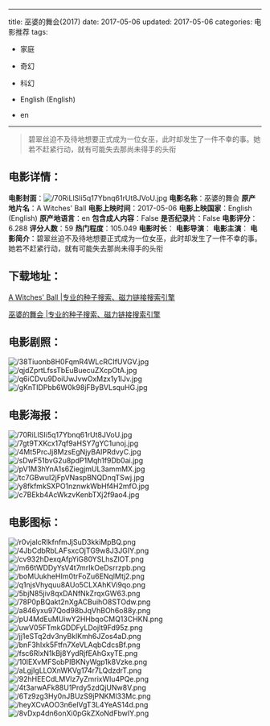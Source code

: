 
---
title: 巫婆的舞会(2017)
date: 2017-05-06
updated: 2017-05-06
categories: 电影推荐
tags:
- 家庭
- 奇幻
- 科幻

- English (English)
- en
---


> 碧翠丝迫不及待地想要正式成为一位女巫，此时却发生了一件不幸的事。她若不赶紧行动，就有可能失去那尚未得手的头衔

## **电影详情**：

**电影封面**：<img src="https://image.tmdb.org/t/p/w200/70RiLlSIi5q17Ybnq61rUt8JVoU.jpg" alt="/70RiLlSIi5q17Ybnq61rUt8JVoU.jpg" title="/70RiLlSIi5q17Ybnq61rUt8JVoU.jpg">
**电影名称**：巫婆的舞会
**原产地片名**：A Witches' Ball
**电影上映时间**：2017-05-06
**电影上映国家**：English (English)
**原产地语言**：en
**包含成人内容**：False
**是否纪录片**：False
**电影评分**：6.288
**评分人数**：59
**热门程度**：105.049
**电影时长**：
**电影导演**：
**电影主演**：
**电影简介**：碧翠丝迫不及待地想要正式成为一位女巫，此时却发生了一件不幸的事。她若不赶紧行动，就有可能失去那尚未得手的头衔

## **下载地址**：
[A Witches' Ball |专业的种子搜索、磁力链接搜索引擎](https://movie.amd794.com:2083/?search=A%20Witches%27%20Ball&ordering=&mode=match_phrase&page_size=10&page=1)

[巫婆的舞会 |专业的种子搜索、磁力链接搜索引擎](https://movie.amd794.com:2083/?search=%E5%B7%AB%E5%A9%86%E7%9A%84%E8%88%9E%E4%BC%9A&ordering=&mode=match_phrase&page_size=10&page=1)
 

## **电影剧照**：
<img src="https://image.tmdb.org/t/p/original/38Tiuonb8H0FqmR4WLcRCIfUVGV.jpg" alt="/38Tiuonb8H0FqmR4WLcRCIfUVGV.jpg" title="/38Tiuonb8H0FqmR4WLcRCIfUVGV.jpg"><img src="https://image.tmdb.org/t/p/original/qjdZprtLfssTbEuBuecuZXcpOtA.jpg" alt="/qjdZprtLfssTbEuBuecuZXcpOtA.jpg" title="/qjdZprtLfssTbEuBuecuZXcpOtA.jpg"><img src="https://image.tmdb.org/t/p/original/q6iCDvu9DoiUwJvwOxMzx1y1lJv.jpg" alt="/q6iCDvu9DoiUwJvwOxMzx1y1lJv.jpg" title="/q6iCDvu9DoiUwJvwOxMzx1y1lJv.jpg"><img src="https://image.tmdb.org/t/p/original/gKnTIDPbb6W0k98jFByBVLsquHG.jpg" alt="/gKnTIDPbb6W0k98jFByBVLsquHG.jpg" title="/gKnTIDPbb6W0k98jFByBVLsquHG.jpg">

## **电影海报**：
<img src="https://image.tmdb.org/t/p/original/70RiLlSIi5q17Ybnq61rUt8JVoU.jpg" alt="/70RiLlSIi5q17Ybnq61rUt8JVoU.jpg" title="/70RiLlSIi5q17Ybnq61rUt8JVoU.jpg"><img src="https://image.tmdb.org/t/p/original/7gt9TXKcx17qf9aHSY7gYC1unoj.jpg" alt="/7gt9TXKcx17qf9aHSY7gYC1unoj.jpg" title="/7gt9TXKcx17qf9aHSY7gYC1unoj.jpg"><img src="https://image.tmdb.org/t/p/original/4Mt5PrcJj8MzsEgNjyBAIPRdvyC.jpg" alt="/4Mt5PrcJj8MzsEgNjyBAIPRdvyC.jpg" title="/4Mt5PrcJj8MzsEgNjyBAIPRdvyC.jpg"><img src="https://image.tmdb.org/t/p/original/sDwF51bvG2u8pdP1Mqh1f9Db0ai.jpg" alt="/sDwF51bvG2u8pdP1Mqh1f9Db0ai.jpg" title="/sDwF51bvG2u8pdP1Mqh1f9Db0ai.jpg"><img src="https://image.tmdb.org/t/p/original/pV1M3hYnA1s6ZiegjmUL3ammMX.jpg" alt="/pV1M3hYnA1s6ZiegjmUL3ammMX.jpg" title="/pV1M3hYnA1s6ZiegjmUL3ammMX.jpg"><img src="https://image.tmdb.org/t/p/original/tc7GBwuI2jFpVNaspBNQDnqTSwj.jpg" alt="/tc7GBwuI2jFpVNaspBNQDnqTSwj.jpg" title="/tc7GBwuI2jFpVNaspBNQDnqTSwj.jpg"><img src="https://image.tmdb.org/t/p/original/y8fkfmkSXPO1nznwkWbHf4H2mfO.jpg" alt="/y8fkfmkSXPO1nznwkWbHf4H2mfO.jpg" title="/y8fkfmkSXPO1nznwkWbHf4H2mfO.jpg"><img src="https://image.tmdb.org/t/p/original/c7BEkb4AcWkzvKenbTXj2f9ao4.jpg" alt="/c7BEkb4AcWkzvKenbTXj2f9ao4.jpg" title="/c7BEkb4AcWkzvKenbTXj2f9ao4.jpg">

## **电影图标**：
<img src="https://image.tmdb.org/t/p/original/r0vjaIcRIkfnfmJjSuD3kkiMpBQ.png" alt="/r0vjaIcRIkfnfmJjSuD3kkiMpBQ.png" title="/r0vjaIcRIkfnfmJjSuD3kkiMpBQ.png"><img src="https://image.tmdb.org/t/p/original/4JbCdbRbLAFsxcOjTG9w8J3JGIY.png" alt="/4JbCdbRbLAFsxcOjTG9w8J3JGIY.png" title="/4JbCdbRbLAFsxcOjTG9w8J3JGIY.png"><img src="https://image.tmdb.org/t/p/original/cv932hDexqAfpYiG80YSLhsZlOT.png" alt="/cv932hDexqAfpYiG80YSLhsZlOT.png" title="/cv932hDexqAfpYiG80YSLhsZlOT.png"><img src="https://image.tmdb.org/t/p/original/m66tWDDyYsV4t7mrIkOeDsrrzpb.png" alt="/m66tWDDyYsV4t7mrIkOeDsrrzpb.png" title="/m66tWDDyYsV4t7mrIkOeDsrrzpb.png"><img src="https://image.tmdb.org/t/p/original/boMUukheHIm0trFoZu6ENqlMtj2.png" alt="/boMUukheHIm0trFoZu6ENqlMtj2.png" title="/boMUukheHIm0trFoZu6ENqlMtj2.png"><img src="https://image.tmdb.org/t/p/original/q1njsVhyquu8AUo5CLXAhKVi9qo.png" alt="/q1njsVhyquu8AUo5CLXAhKVi9qo.png" title="/q1njsVhyquu8AUo5CLXAhKVi9qo.png"><img src="https://image.tmdb.org/t/p/original/5bjN85jiv8qxDANfNkZrqxGW63.png" alt="/5bjN85jiv8qxDANfNkZrqxGW63.png" title="/5bjN85jiv8qxDANfNkZrqxGW63.png"><img src="https://image.tmdb.org/t/p/original/78P0pBQakt2nXgACBuihO8STOdw.png" alt="/78P0pBQakt2nXgACBuihO8STOdw.png" title="/78P0pBQakt2nXgACBuihO8STOdw.png"><img src="https://image.tmdb.org/t/p/original/a846yxu97Qod98bJqVhBOh6o88y.png" alt="/a846yxu97Qod98bJqVhBOh6o88y.png" title="/a846yxu97Qod98bJqVhBOh6o88y.png"><img src="https://image.tmdb.org/t/p/original/pU4MdEuMUiwY2HHbqoCMQ13CHKN.png" alt="/pU4MdEuMUiwY2HHbqoCMQ13CHKN.png" title="/pU4MdEuMUiwY2HHbqoCMQ13CHKN.png"><img src="https://image.tmdb.org/t/p/original/uwV05FTmkGDDFyLDojlt9Fd95z.png" alt="/uwV05FTmkGDDFyLDojlt9Fd95z.png" title="/uwV05FTmkGDDFyLDojlt9Fd95z.png"><img src="https://image.tmdb.org/t/p/original/jj1eSTq2dv3nyBklKmh6JZos4aD.png" alt="/jj1eSTq2dv3nyBklKmh6JZos4aD.png" title="/jj1eSTq2dv3nyBklKmh6JZos4aD.png"><img src="https://image.tmdb.org/t/p/original/bnF3hIxk5Ftfn7XeVLAqbCdcsBf.png" alt="/bnF3hIxk5Ftfn7XeVLAqbCdcsBf.png" title="/bnF3hIxk5Ftfn7XeVLAqbCdcsBf.png"><img src="https://image.tmdb.org/t/p/original/fsc6RlxN1kBj8YydRjfEAhGxyTE.png" alt="/fsc6RlxN1kBj8YydRjfEAhGxyTE.png" title="/fsc6RlxN1kBj8YydRjfEAhGxyTE.png"><img src="https://image.tmdb.org/t/p/original/10IEXvMFSobPIBKNyWgp1k8Vzke.png" alt="/10IEXvMFSobPIBKNyWgp1k8Vzke.png" title="/10IEXvMFSobPIBKNyWgp1k8Vzke.png"><img src="https://image.tmdb.org/t/p/original/aLgjIgLLOXnWKVg174r7LQdzdrT.png" alt="/aLgjIgLLOXnWKVg174r7LQdzdrT.png" title="/aLgjIgLLOXnWKVg174r7LQdzdrT.png"><img src="https://image.tmdb.org/t/p/original/92hHEECdLMVlz7yZmrixWlu4PQe.png" alt="/92hHEECdLMVlz7yZmrixWlu4PQe.png" title="/92hHEECdLMVlz7yZmrixWlu4PQe.png"><img src="https://image.tmdb.org/t/p/original/4t3arwAFk88U1Prdy5zdQjUNw8V.png" alt="/4t3arwAFk88U1Prdy5zdQjUNw8V.png" title="/4t3arwAFk88U1Prdy5zdQjUNw8V.png"><img src="https://image.tmdb.org/t/p/original/6Tz9zg3Hy0nJBUzS9jPNKMl33Mc.png" alt="/6Tz9zg3Hy0nJBUzS9jPNKMl33Mc.png" title="/6Tz9zg3Hy0nJBUzS9jPNKMl33Mc.png"><img src="https://image.tmdb.org/t/p/original/heyXCvAOO3n6elVgT3L4YeAS14d.png" alt="/heyXCvAOO3n6elVgT3L4YeAS14d.png" title="/heyXCvAOO3n6elVgT3L4YeAS14d.png"><img src="https://image.tmdb.org/t/p/original/8vDxp4dn6onXi0pGkZXoNdFbwIY.png" alt="/8vDxp4dn6onXi0pGkZXoNdFbwIY.png" title="/8vDxp4dn6onXi0pGkZXoNdFbwIY.png">
